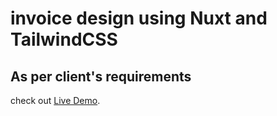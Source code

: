 # invoice design using Nuxt and TailwindCSS
## As per client's requirements

check out [Live Demo](https://nuxt-tailwindcss.vercel.app/).
